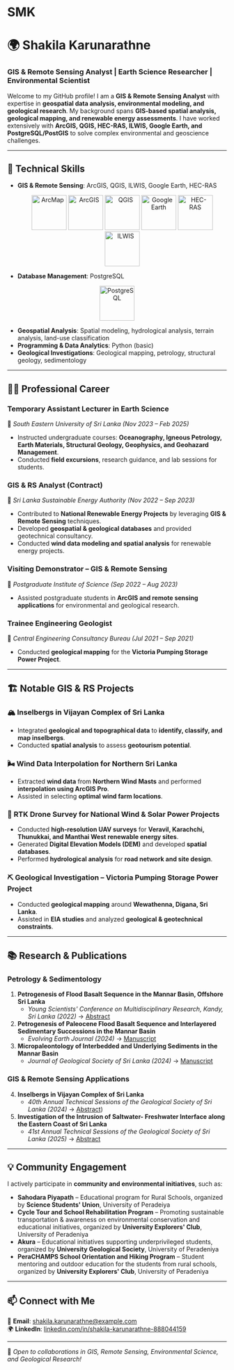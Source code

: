 # SMK
# 🌍 Shakila Karunarathne  

### GIS & Remote Sensing Analyst | Earth Science Researcher | Environmental Scientist  

Welcome to my GitHub profile! I am a **GIS & Remote Sensing Analyst** with expertise in **geospatial data analysis, environmental modeling, and geological research**. My background spans **GIS-based spatial analysis, geological mapping, and renewable energy assessments**. I have worked extensively with **ArcGIS, QGIS, HEC-RAS, ILWIS, Google Earth, and PostgreSQL/PostGIS** to solve complex environmental and geoscience challenges.  

---

## 📌 Technical Skills  

- **GIS & Remote Sensing**: ArcGIS, QGIS, ILWIS, Google Earth, HEC-RAS

   <p align="middle">
  <img src="https://github.com/user-attachments/assets/ccd47213-d7f7-4bd2-acde-0cfbb09ee0eb" alt="ArcMap" width="80">
   <img src="https://github.com/user-attachments/assets/353844a7-141a-4ff7-8a63-c797e41e8b35" alt="ArcGIS" width="80">
  <img src="https://github.com/user-attachments/assets/ca662324-8626-4ddb-bdb7-766aff39420d" alt="QGIS" width="80">
  <img src="https://github.com/user-attachments/assets/77e3fcb5-ac13-4c8e-8001-1e1031275177" alt="Google Earth" width="80">
  <img src="https://github.com/user-attachments/assets/363f64c2-36e0-4560-b2f8-c54964862549" alt="HEC-RAS" width="80">
  <img src="https://github.com/user-attachments/assets/d9f140af-f263-476d-a754-11930a76c04d" alt="ILWIS" width="80">
   </p>

- **Database Management**: PostgreSQL
  
<p align="middle">
  <img src="https://github.com/user-attachments/assets/688729dc-c742-45b9-ae7e-ed3917f7f02a" alt="PostgreSQL" width="80">
</p>

- **Geospatial Analysis**: Spatial modeling, hydrological analysis, terrain analysis, land-use classification  
- **Programming & Data Analytics**: Python (basic)
- **Geological Investigations**: Geological mapping, petrology, structural geology, sedimentology  

---

## 👨‍💼 Professional Career  

### **Temporary Assistant Lecturer in Earth Science**  
📍 *South Eastern University of Sri Lanka (Nov 2023 – Feb 2025)*  
- Instructed undergraduate courses: **Oceanography, Igneous Petrology, Earth Materials, Structural Geology, Geophysics, and Geohazard Management**.  
- Conducted **field excursions**, research guidance, and lab sessions for students.  

### **GIS & RS Analyst (Contract)**  
📍 *Sri Lanka Sustainable Energy Authority (Nov 2022 – Sep 2023)*  
- Contributed to **National Renewable Energy Projects** by leveraging **GIS & Remote Sensing** techniques.  
- Developed **geospatial & geological databases** and provided geotechnical consultancy.  
- Conducted **wind data modeling and spatial analysis** for renewable energy projects.  

### **Visiting Demonstrator – GIS & Remote Sensing**  
📍 *Postgraduate Institute of Science (Sep 2022 – Aug 2023)*  
- Assisted postgraduate students in **ArcGIS and remote sensing applications** for environmental and geological research.  

### **Trainee Engineering Geologist**  
📍 *Central Engineering Consultancy Bureau (Jul 2021 – Sep 2021)*  
- Conducted **geological mapping** for the **Victoria Pumping Storage Power Project**.  

---

## 🏗️ Notable GIS & RS Projects  

### 🏔️ **Inselbergs in Vijayan Complex of Sri Lanka**  
- Integrated **geological and topographical data** to **identify, classify, and map inselbergs**.  
- Conducted **spatial analysis** to assess **geotourism potential**.  

### 🌬️ **Wind Data Interpolation for Northern Sri Lanka**  
- Extracted **wind data** from **Northern Wind Masts** and performed **interpolation using ArcGIS Pro**.  
- Assisted in selecting **optimal wind farm locations**.  

### 🚁 **RTK Drone Survey for National Wind & Solar Power Projects**  
- Conducted **high-resolution UAV surveys** for **Veravil, Karachchi, Thunukkai, and Manthai West renewable energy sites**.  
- Generated **Digital Elevation Models (DEM)** and developed **spatial databases**.  
- Performed **hydrological analysis** for **road network and site design**.  

### ⛏️ **Geological Investigation – Victoria Pumping Storage Power Project**  
- Conducted **geological mapping** around **Wewathenna, Digana, Sri Lanka**.  
- Assisted in **EIA studies** and analyzed **geological & geotechnical constraints**.  

---

## 📚 Research & Publications  

### **Petrology & Sedimentology**  
1. **Petrogenesis of Flood Basalt Sequence in the Mannar Basin, Offshore Sri Lanka**  
   - *Young Scientists' Conference on Multidisciplinary Research, Kandy, Sri Lanka (2022)* → [Abstract](https://www.researchgate.net/publication/375061243_Petrogenesis_of_Flood_Basalt_Sequence_in_the_Mannar_Basin_offshore_-_Sri_Lanka?_sg%5B0%5D=aYrZUdjVtnBbem8vte_tEByumdFMkBoTPDCAALVLTV_y2Rx44ezLCr2do7OOK0wJJCpNP2I1HluAEAsXb6_LD-RXwUTZZFdIGCdGAFpx.hjN1Dw09O4D_MVOnWD5fVfZYUzSsrR-XZj_dMGGJU_iP_Ge5WnUXqSKGnB4eWh-aaKK2x200klJkzVD5tMaUtQ&_tp=eyJjb250ZXh0Ijp7ImZpcnN0UGFnZSI6Il9kaXJlY3QiLCJwYWdlIjoicHJvZmlsZSIsInByZXZpb3VzUGFnZSI6InByb2ZpbGUiLCJwb3NpdGlvbiI6InBhZ2VDb250ZW50In19) 
2. **Petrogenesis of Paleocene Flood Basalt Sequence and Interlayered Sedimentary Successions in the Mannar Basin**  
   - *Evolving Earth Journal (2024)* → [Manuscript](https://doi.org/10.1016/j.eve.2024.100047)  
3. **Micropaleontology of Interbedded and Underlying Sediments in the Mannar Basin**  
   - *Journal of Geological Society of Sri Lanka (2024)* → [Manuscript](https://drive.google.com/file/d/1zs3j6yvS2hpwbD5O_k5xrE3mrKMlDaqm/view)  

### **GIS & Remote Sensing Applications**  
4. **Inselbergs in Vijayan Complex of Sri Lanka**  
   - *40th Annual Technical Sessions of the Geological Society of Sri Lanka (2024)* → [Abstract](https://www.researchgate.net/publication/378488276_INSELBERGS_IN_VIJAYAN_COMPLEX_OF_SRI_LANKA?_sg%5B0%5D=aYrZUdjVtnBbem8vte_tEByumdFMkBoTPDCAALVLTV_y2Rx44ezLCr2do7OOK0wJJCpNP2I1HluAEAsXb6_LD-RXwUTZZFdIGCdGAFpx.hjN1Dw09O4D_MVOnWD5fVfZYUzSsrR-XZj_dMGGJU_iP_Ge5WnUXqSKGnB4eWh-aaKK2x200klJkzVD5tMaUtQ&_tp=eyJjb250ZXh0Ijp7ImZpcnN0UGFnZSI6Il9kaXJlY3QiLCJwYWdlIjoicHJvZmlsZSIsInByZXZpb3VzUGFnZSI6InByb2ZpbGUiLCJwb3NpdGlvbiI6InBhZ2VDb250ZW50In19))
5. **Investigation of the Intrusion of Saltwater- Freshwater Interface along the Eastern Coast of Sri Lanka**  
   - *41st Annual Technical Sessions of the Geological Society of Sri Lanka (2025)* → [Abstract](https://www.researchgate.net/publication/386056474_Petrogenesis_of_Paleocene_Flood_Basalt_Sequence_and_Interlayered_Sedimentary_Successions_in_the_Mannar_Basin_-_offshore_Sri_Lanka_Northern_Equatorial_margin_of_the_Indian_Ocean?_sg%5B0%5D=aYrZUdjVtnBbem8vte_tEByumdFMkBoTPDCAALVLTV_y2Rx44ezLCr2do7OOK0wJJCpNP2I1HluAEAsXb6_LD-RXwUTZZFdIGCdGAFpx.hjN1Dw09O4D_MVOnWD5fVfZYUzSsrR-XZj_dMGGJU_iP_Ge5WnUXqSKGnB4eWh-aaKK2x200klJkzVD5tMaUtQ&_tp=eyJjb250ZXh0Ijp7ImZpcnN0UGFnZSI6Il9kaXJlY3QiLCJwYWdlIjoicHJvZmlsZSIsInByZXZpb3VzUGFnZSI6InByb2ZpbGUiLCJwb3NpdGlvbiI6InBhZ2VDb250ZW50In19)

---

## 💡 Community Engagement  

I actively participate in **community and environmental initiatives**, such as:  
- **Sahodara Piyapath** – Educational program for Rural Schools, organized by **Science Students' Union**, University of Peradeiya
- **Cycle Tour and School Rehabilitation Program** – Promoting sustainable transportation & awareness on environmental conservation and educational initiatives, organized by **University Explorers' Club**, University of Peradeniya
- **Akura** – Educational initiatives supporting underprivileged students, organized by **University Geological Society**, University of Peradeniya
- **PeraCHAMPS School Orientation and Hiking Program** – Student mentoring and outdoor education for the students from rural schools, organized by **University Explorers' Club**, University of Peradeniya

---

## 📫 Connect with Me  

📧 **Email**: shakila.karunarathne@example.com  
🌍 **LinkedIn**: [linkedin.com/in/shakila-karunarathne-888044159](#)  

---

🚀 *Open to collaborations in GIS, Remote Sensing, Environmental Science, and Geological Research!*  
